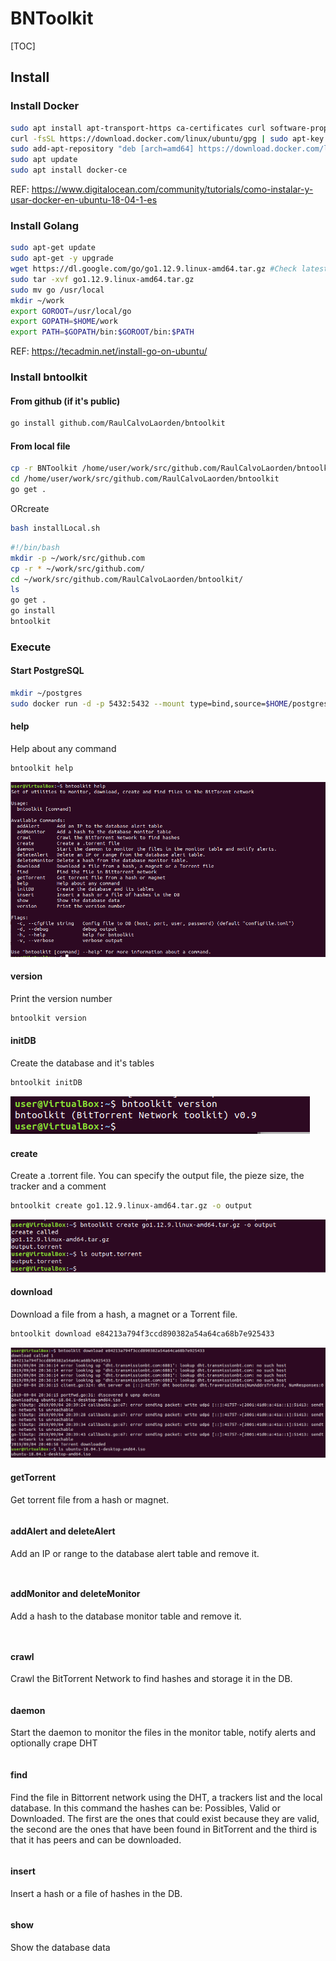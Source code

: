 # BNToolkit

[TOC]


## Install

### Install Docker 

```bash
sudo apt install apt-transport-https ca-certificates curl software-properties-common
curl -fsSL https://download.docker.com/linux/ubuntu/gpg | sudo apt-key add -
sudo add-apt-repository "deb [arch=amd64] https://download.docker.com/linux/ubuntu bionic stable"
sudo apt update
sudo apt install docker-ce
```

REF: https://www.digitalocean.com/community/tutorials/como-instalar-y-usar-docker-en-ubuntu-18-04-1-es


### Install Golang

``` bash
sudo apt-get update
sudo apt-get -y upgrade
wget https://dl.google.com/go/go1.12.9.linux-amd64.tar.gz #Check latest in https://golang.org/dl/
sudo tar -xvf go1.12.9.linux-amd64.tar.gz
sudo mv go /usr/local
mkdir ~/work
export GOROOT=/usr/local/go
export GOPATH=$HOME/work
export PATH=$GOPATH/bin:$GOROOT/bin:$PATH
```

REF: https://tecadmin.net/install-go-on-ubuntu/

### Install bntoolkit

#### From github (if it's public)

``` bash
go install github.com/RaulCalvoLaorden/bntoolkit
```

#### From local file

``` bash
cp -r BNToolkit /home/user/work/src/github.com/RaulCalvoLaorden/bntoolkit
cd /home/user/work/src/github.com/RaulCalvoLaorden/bntoolkit
go get .
```

ORcreate

``` bash
bash installLocal.sh
```

``` bash
#!/bin/bash
mkdir -p ~/work/src/github.com
cp -r * ~/work/src/github.com/
cd ~/work/src/github.com/RaulCalvoLaorden/bntoolkit/
ls
go get .
go install
bntoolkit
```

### Execute 

#### Start PostgreSQL

```bash
mkdir ~/postgres
sudo docker run -d -p 5432:5432 --mount type=bind,source=$HOME/postgres/,target=/var/lib/postgresql/data --name hashpostgres -e POSTGRES_PASSWORD=postgres99 postgres
```

#### help

Help about any command

``` bash
bntoolkit help 
```

![help](./resources/help.png)

#### version

Print the version number

```bash
bntoolkit version
```

#### initDB

Create the database and it's tables

```bash
bntoolkit initDB
```

![version](./resources/version.png)

#### create

Create a .torrent file. You can specify the output file, the pieze size, the tracker and a comment

``` bash
bntoolkit create go1.12.9.linux-amd64.tar.gz -o output
```

![create](./resources/create.png)

#### download

Download a file from a hash, a magnet or a Torrent file. 

``` bash
bntoolkit download e84213a794f3ccd890382a54a64ca68b7e925433
```

![download](./resources/download.png)

#### getTorrent

Get torrent file from a hash or magnet. 

``` bash

```

#### addAlert and deleteAlert

Add an IP or range to the database alert table and remove it.

```bash

```

``` bash

```

#### addMonitor and deleteMonitor

Add a hash to the database monitor table and remove it.

```bash

```

``` bash

```

#### crawl

Crawl the BitTorrent Network to find hashes and storage it in the DB.

``` bash

```

#### daemon

Start the daemon to monitor the files in the monitor table, notify alerts and optionally crape DHT

``` bash

```

#### find

Find the file in Bittorrent network using the DHT, a trackers list and the local database. In this command the hashes can be: Possibles, Valid or Downloaded. The first are the ones that could exist because they are valid, the second are the ones that have been found in BitTorrent and the third is that it has peers and can be downloaded.

``` bash

```

#### insert

Insert a hash or a file of hashes in the DB.

``` bash

```

#### show

Show the database data

``` bash

```


